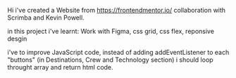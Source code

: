 Hi i've created a Website from https://frontendmentor.io/ collaboration with Scrimba and Kevin Powell.

in this project i've learnt: Work with Figma, css grid, css flex, reponsive desgin

i've to improve JavaScript code, instead of adding addEventListener to each "buttons" (in Destinations, Crew and Technology section) i should loop throught array and return html code. 
